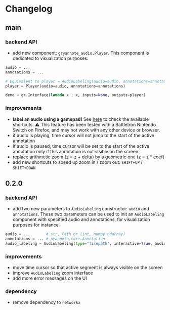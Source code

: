 # Changelog

## main

### backend API

- add new component: `gryannote_audio.Player`. This component is dedicated to visualization purposes:
```python
audio = ...
annotations = ...

# Equivalent to player = AudioLabeling(audio=audio, annotations=annotations, interactive=False, type="filepath")
player = Player(audio=audio, annotations=annotations)

demo = gr.Interface(lambda x : x, inputs=None, outputs=player)
```

### improvements
- **label an audio using a gamepad!** See [here](https://github.com/clement-pages/gryannote/tree/audio-labeling-with-gamepad/gryannote/audio#gamepad-shortcuts) to check the available shortcuts.
⚠️ This feature has been tested with a Battletron Nintendo Switch on Firefox, and may not work with any other device or browser.
- if audio is playing, time cursor will not jump to the start of the active annotation
- if audio is paused, time cursor will be set to the start of the active annotation only if this annotation is not visible on the screen.
- replace arithmetic zoom (z = z + delta) by a geometric one (z = z * coef)
- add new shortcuts to speed up zoom in / zoom out: `SHIFT+UP` / `SHIFT+DOWN`

## 0.2.0

### backend API
- add two new parameters to `AudioLabeling` constructor: `audio` and `annotations`. These two parameters can be used to init an `AudioLabeling` component with specified audio and annotations, for visualization purposes for instance.
```python
audio = ...       # str, Path or (int, numpy.ndarray)
annotations = ... # pyannote.core.Annotation
audio_labeling = AudioLabeling(type="filepath", interactive=True, audio=audio, annotations=annotations)
```

### improvements
- move time cursor so that active segment is always visible on the screen
- improve `AudioLabeling` zoom interface
- add more error messages on the UI

### dependency
- remove dependency to `networkx`
